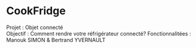 # CookFridge  
Projet : Objet connecté  
Objectif : Comment rendre votre réfrigérateur connecté?
Fonctionnalitées :  
Manouk SIMON & Bertrand YVERNAULT
